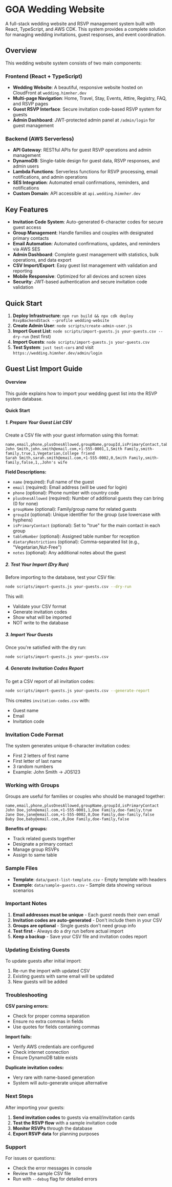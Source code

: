 # GOA Wedding Website 

A full-stack wedding website and RSVP management system built with React, TypeScript, and AWS CDK. This system provides a complete solution for managing wedding invitations, guest responses, and event coordination.

## Overview

This wedding website system consists of two main components:

### Frontend (React + TypeScript)
- **Wedding Website**: A beautiful, responsive website hosted on CloudFront at `wedding.himnher.dev`
- **Multi-page Navigation**: Home, Travel, Stay, Events, Attire, Registry, FAQ, and RSVP pages
- **Guest RSVP Interface**: Secure invitation code-based RSVP system for guests
- **Admin Dashboard**: JWT-protected admin panel at `/admin/login` for guest management

### Backend (AWS Serverless)
- **API Gateway**: RESTful APIs for guest RSVP operations and admin management
- **DynamoDB**: Single-table design for guest data, RSVP responses, and admin users
- **Lambda Functions**: Serverless functions for RSVP processing, email notifications, and admin operations
- **SES Integration**: Automated email confirmations, reminders, and notifications
- **Custom Domain**: API accessible at `api.wedding.himnher.dev`

## Key Features

- **Invitation Code System**: Auto-generated 6-character codes for secure guest access
- **Group Management**: Handle families and couples with designated primary contacts
- **Email Automation**: Automated confirmations, updates, and reminders via AWS SES
- **Admin Dashboard**: Complete guest management with statistics, bulk operations, and data export
- **CSV Import/Export**: Easy guest list management with validation and reporting
- **Mobile Responsive**: Optimized for all devices and screen sizes
- **Security**: JWT-based authentication and secure invitation code validation

## Quick Start

1. **Deploy Infrastructure**: `npm run build && npx cdk deploy RsvpBackendStack --profile wedding-website`
2. **Create Admin User**: `node scripts/create-admin-user.js`
3. **Import Guest List**: `node scripts/import-guests.js your-guests.csv --dry-run` (test first)
4. **Import Guests**: `node scripts/import-guests.js your-guests.csv`
5. **Test System**: `just test-cors` and visit `https://wedding.himnher.dev/admin/login`

## Guest List Import Guide

#### Overview
This guide explains how to import your wedding guest list into the RSVP system database.

#### Quick Start

##### 1. Prepare Your Guest List CSV

Create a CSV file with your guest information using this format:

```csv
name,email,phone,plusOnesAllowed,groupName,groupId,isPrimaryContact,tableNumber,dietaryRestrictions,notes
John Smith,john.smith@email.com,+1-555-0001,1,Smith Family,smith-family,true,1,Vegetarian,College friend
Sarah Smith,sarah.smith@email.com,+1-555-0002,0,Smith Family,smith-family,false,1,,John's wife
```

**Field Descriptions:**
- `name` (required): Full name of the guest
- `email` (required): Email address (will be used for login)
- `phone` (optional): Phone number with country code
- `plusOnesAllowed` (required): Number of additional guests they can bring (0 for none)
- `groupName` (optional): Family/group name for related guests
- `groupId` (optional): Unique identifier for the group (use lowercase with hyphens)
- `isPrimaryContact` (optional): Set to "true" for the main contact in each group
- `tableNumber` (optional): Assigned table number for reception
- `dietaryRestrictions` (optional): Comma-separated list (e.g., "Vegetarian,Nut-Free")
- `notes` (optional): Any additional notes about the guest

##### 2. Test Your Import (Dry Run)

Before importing to the database, test your CSV file:

```bash
node scripts/import-guests.js your-guests.csv --dry-run
```

This will:
- Validate your CSV format
- Generate invitation codes
- Show what will be imported
- NOT write to the database

##### 3. Import Your Guests

Once you're satisfied with the dry run:

```bash
node scripts/import-guests.js your-guests.csv
```

##### 4. Generate Invitation Codes Report

To get a CSV report of all invitation codes:

```bash
node scripts/import-guests.js your-guests.csv --generate-report
```

This creates `invitation-codes.csv` with:
- Guest name
- Email
- Invitation code

### Invitation Code Format

The system generates unique 6-character invitation codes:
- First 2 letters of first name
- First letter of last name  
- 3 random numbers
- Example: John Smith → JOS123

### Working with Groups

Groups are useful for families or couples who should be managed together:

```csv
name,email,phone,plusOnesAllowed,groupName,groupId,isPrimaryContact
John Doe,john@email.com,+1-555-0001,1,Doe Family,doe-family,true
Jane Doe,jane@email.com,+1-555-0002,0,Doe Family,doe-family,false
Baby Doe,baby@email.com,,0,Doe Family,doe-family,false
```

**Benefits of groups:**
- Track related guests together
- Designate a primary contact
- Manage group RSVPs
- Assign to same table

### Sample Files

- **Template**: `data/guest-list-template.csv` - Empty template with headers
- **Example**: `data/sample-guests.csv` - Sample data showing various scenarios

### Important Notes

1. **Email addresses must be unique** - Each guest needs their own email
2. **Invitation codes are auto-generated** - Don't include them in your CSV
3. **Groups are optional** - Single guests don't need group info
4. **Test first** - Always do a dry run before actual import
5. **Keep a backup** - Save your CSV file and invitation codes report

### Updating Existing Guests

To update guests after initial import:
1. Re-run the import with updated CSV
2. Existing guests with same email will be updated
3. New guests will be added

### Troubleshooting

**CSV parsing errors:**
- Check for proper comma separation
- Ensure no extra commas in fields
- Use quotes for fields containing commas

**Import fails:**
- Verify AWS credentials are configured
- Check internet connection
- Ensure DynamoDB table exists

**Duplicate invitation codes:**
- Very rare with name-based generation
- System will auto-generate unique alternative

### Next Steps

After importing your guests:

1. **Send invitation codes** to guests via email/invitation cards
2. **Test the RSVP flow** with a sample invitation code
3. **Monitor RSVPs** through the database
4. **Export RSVP data** for planning purposes

### Support

For issues or questions:
- Check the error messages in console
- Review the sample CSV file
- Run with `--debug` flag for detailed errors
